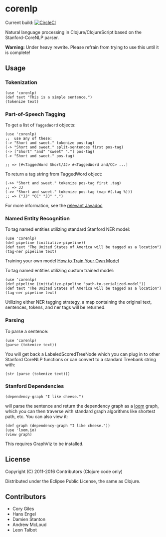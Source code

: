 # corenlp

Current build: [![CircleCI](https://circleci.com/gh/damienstanton/stanford-corenlp/tree/master.svg?style=svg&circle-token=673be35e60d99ec7be891d6da03b9865a48cb906)](https://circleci.com/gh/damienstanton/stanford-corenlp/tree/master)

Natural language processing in Clojure/ClojureScript based on the Stanford-CoreNLP parser.

**Warning:** Under heavy rewrite. Please refrain from trying to use this until it is complete!

## Usage

### Tokenization

    (use 'corenlp)
    (def text "This is a simple sentence.")
    (tokenize text)

### Part-of-Speech Tagging

To get a list of `TaggedWord` objects:

    (use 'corenlp)
    ;;  use any of these:
    (-> "Short and sweet." tokenize pos-tag)
    (-> "Short and sweet." split-sentences first pos-tag)
    (-> ["Short" "and" "sweet" "."] pos-tag)
    (-> "Short and sweet." pos-tag)
    
    ;; => [#<TaggedWord Short/JJ> #<TaggedWord and/CC> ...]

To return a tag string from TaggedWord object:
    
    (->> "Short and sweet." tokenize pos-tag first .tag)
    ;; => JJ
    (->> "Short and sweet." tokenize pos-tag (map #(.tag %)))
    ;; => ("JJ" "CC" "JJ" ".")

For more information, see the [relevant Javadoc](http://nlp.stanford.edu/nlp/javadoc/javanlp/edu/stanford/nlp/ling/TaggedWord.html)

### Named Entity Recognition

To tag named entities utilizing standard Stanford NER model:

    (use 'corenlp)
    (def pipeline (initialize-pipeline))
    (def text "The United States of America will be tagged as a location")
    (tag-ner pipeline text)

Training your own model [How to Train Your Own Model](https://nlp.stanford.edu/software/crf-faq.html#a)

To tag named entities utilizing custom trained model: 
    
    (use 'corenlp)
    (def pipeline (initialize-pipeline "path-to-serialized-model"))
    (def text "The United States of America will be tagged as a location")
    (tag-ner pipeline text)
    
Utilizing either NER tagging strategy, a map containing the original text, sentences, tokens, and ner tags will be returned.
    
### Parsing

To parse a sentence:

	(use 'corenlp)
	(parse (tokenize text))

You will get back a LabeledScoredTreeNode which you can plug in to
other Stanford CoreNLP functions or can convert to a standard Treebank
string with:

	(str (parse (tokenize text)))

### Stanford Dependencies

	(dependency-graph "I like cheese.")

will parse the sentence and return the dependency graph as a
[loom](https://github.com/jkk/loom) graph, which you can then traverse with
standard graph algorithms like shortest path, etc. You can also view it:

	(def graph (dependency-graph "I like cheese."))
	(use 'loom.io)
	(view graph)

This requires GraphViz to be installed.

## License

Copyright (C) 2011-2016 Contributors (Clojure code only)

Distributed under the Eclipse Public License, the same as Clojure.

## Contributors

- Cory Giles
- Hans Engel
- Damien Stanton
- Andrew McLoud
- Leon Talbot
